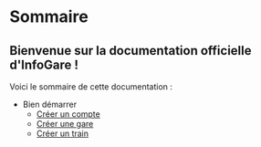 # Sommaire

## Bienvenue sur la documentation officielle d'InfoGare !

Voici le sommaire de cette documentation : 

  * Bien démarrer
    * [Créer un compte](create-account)
    * [Créer une gare](create-gare)
    * [Créer un train](create-train)